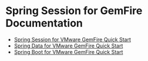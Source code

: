 # Spring Session for GemFire Documentation

*   [Spring Session for VMware GemFire Quick Start](session.html)
*   [Spring Data for VMware GemFire Quick Start](data.html)
*   [Spring Boot for VMware GemFire Quick Start](boot.html)
